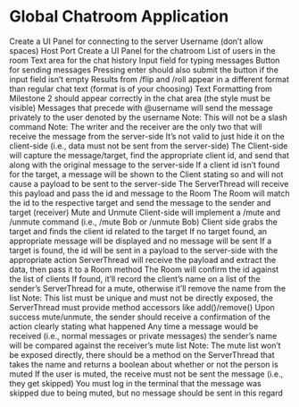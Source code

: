 # Global Chatroom Application
Create a UI Panel for connecting to the server
Username (don’t allow spaces)
Host
Port
Create a UI Panel for the chatroom
List of users in the room
Text area for the chat history
Input field for typing messages
Button for sending messages
Pressing enter should also submit the button if the input field isn’t empty
Results from /flip and /roll appear in a different format than regular chat text (format is of your choosing)
Text Formatting from Milestone 2 should appear correctly in the chat area (the style must be visible)
Messages that precede with @username will send the message privately to the user denoted by the username
Note: This will not be a slash command
Note: The writer and the receiver are the only two that will receive the message from the server-side
It’s not valid to just hide it on the client-side (i.e., data must not be sent from the server-side)
The Client-side will capture the message/target, find the appropriate client id, and send that along with the original message to the server-side
If a client id isn’t found for the target, a message will be shown to the Client stating so and will not cause a payload to be sent to the server-side
The ServerThread will receive this payload and pass the id and message to the Room
The Room will match the id to the respective target and send the message to the sender and target (receiver)
Mute and Unmute
Client-side will implement a /mute and /unmute command (i.e., /mute Bob or /unmute Bob)
Client side grabs the target and finds the client id related to the target
If no target found, an appropriate message will be displayed and no message will be sent
If a target is found, the id will be sent in a payload to the server-side with the appropriate action
ServerThread will receive the payload and extract the data, then pass it to a Room method
The Room will confirm the id against the list of clients
If found, it’ll record the client’s name on a list of the sender’s ServerThread for a mute, otherwise it’ll remove the name from the list
Note: This list must be unique and must not be directly exposed, the ServerThread must provide method accessors like add()/remove()
Upon success mute/unmute, the sender should receive a confirmation of the action clearly stating what happened
Any time a message would be received (i.e., normal messages or private messages) the sender’s name will be compared against the receiver’s mute list
Note: The mute list won’t be exposed directly, there should be a method on the ServerThread that takes the name and returns a boolean about whether or not the person is muted
If the user is muted, the receive must not be sent the message (i.e., they get skipped)
You must log in the terminal that the message was skipped due to being muted, but no message should be sent in this regard
